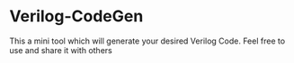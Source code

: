 # Verilog-CodeGen
This a mini tool which will generate your desired Verilog Code. Feel free to use and share it with others
